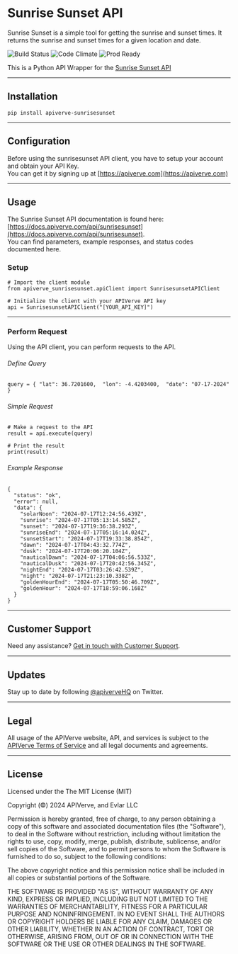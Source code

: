 Sunrise Sunset API
============

Sunrise Sunset is a simple tool for getting the sunrise and sunset times. It returns the sunrise and sunset times for a given location and date.

![Build Status](https://img.shields.io/badge/build-passing-green)
![Code Climate](https://img.shields.io/badge/maintainability-B-purple)
![Prod Ready](https://img.shields.io/badge/production-ready-blue)

This is a Python API Wrapper for the [Sunrise Sunset API](https://apiverve.com/marketplace/api/sunrisesunset)

---

## Installation
	pip install apiverve-sunrisesunset

---

## Configuration

Before using the sunrisesunset API client, you have to setup your account and obtain your API Key.  
You can get it by signing up at [https://apiverve.com](https://apiverve.com)

---

## Usage

The Sunrise Sunset API documentation is found here: [https://docs.apiverve.com/api/sunrisesunset](https://docs.apiverve.com/api/sunrisesunset).  
You can find parameters, example responses, and status codes documented here.

### Setup

```
# Import the client module
from apiverve_sunrisesunset.apiClient import SunrisesunsetAPIClient

# Initialize the client with your APIVerve API key
api = SunrisesunsetAPIClient("[YOUR_API_KEY]")
```

---


### Perform Request
Using the API client, you can perform requests to the API.

###### Define Query

```
query = { "lat": 36.7201600,  "lon": -4.4203400,  "date": "07-17-2024" }
```

###### Simple Request

```
# Make a request to the API
result = api.execute(query)

# Print the result
print(result)
```

###### Example Response

```
{
  "status": "ok",
  "error": null,
  "data": {
    "solarNoon": "2024-07-17T12:24:56.439Z",
    "sunrise": "2024-07-17T05:13:14.585Z",
    "sunset": "2024-07-17T19:36:38.293Z",
    "sunriseEnd": "2024-07-17T05:16:14.024Z",
    "sunsetStart": "2024-07-17T19:33:38.854Z",
    "dawn": "2024-07-17T04:43:32.774Z",
    "dusk": "2024-07-17T20:06:20.104Z",
    "nauticalDawn": "2024-07-17T04:06:56.533Z",
    "nauticalDusk": "2024-07-17T20:42:56.345Z",
    "nightEnd": "2024-07-17T03:26:42.539Z",
    "night": "2024-07-17T21:23:10.338Z",
    "goldenHourEnd": "2024-07-17T05:50:46.709Z",
    "goldenHour": "2024-07-17T18:59:06.168Z"
  }
}
```

---

## Customer Support

Need any assistance? [Get in touch with Customer Support](https://apiverve.com/contact).

---

## Updates
Stay up to date by following [@apiverveHQ](https://twitter.com/apiverveHQ) on Twitter.

---

## Legal

All usage of the APIVerve website, API, and services is subject to the [APIVerve Terms of Service](https://apiverve.com/terms) and all legal documents and agreements.

---

## License
Licensed under the The MIT License (MIT)

Copyright (&copy;) 2024 APIVerve, and Evlar LLC

Permission is hereby granted, free of charge, to any person obtaining a copy of this software and associated documentation files (the "Software"), to deal in the Software without restriction, including without limitation the rights to use, copy, modify, merge, publish, distribute, sublicense, and/or sell copies of the Software, and to permit persons to whom the Software is furnished to do so, subject to the following conditions:

The above copyright notice and this permission notice shall be included in all copies or substantial portions of the Software.

THE SOFTWARE IS PROVIDED "AS IS", WITHOUT WARRANTY OF ANY KIND, EXPRESS OR IMPLIED, INCLUDING BUT NOT LIMITED TO THE WARRANTIES OF MERCHANTABILITY, FITNESS FOR A PARTICULAR PURPOSE AND NONINFRINGEMENT. IN NO EVENT SHALL THE AUTHORS OR COPYRIGHT HOLDERS BE LIABLE FOR ANY CLAIM, DAMAGES OR OTHER LIABILITY, WHETHER IN AN ACTION OF CONTRACT, TORT OR OTHERWISE, ARISING FROM, OUT OF OR IN CONNECTION WITH THE SOFTWARE OR THE USE OR OTHER DEALINGS IN THE SOFTWARE.